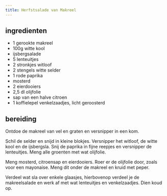 ```yaml
---
title: Herfstsalade van Makreel
---
```


## ingredienten
* 1 gerookte makreel
* 100g witte kool
* ijsbergsalade
* 5 lenteuitjes
* 2 stronkjes witloof
* 2 stengels witte selder
* 1 rode paprika
* mosterd
* 2 eierdooiers
* 2,5 dl olijfolie
* sap van een halve citroen
* 1 koffielepel venkelzaadjes, licht geroosterd

## bereiding

Ontdoe de makreel van vel en graten en versnipper in een kom.

Schil de selder en snijd in kleine blokjes. Versnipper het witloof, de witte kool en de ijsbergsla. Snij de paprika in fijne reepjes en versnipper de lenteuitjes. Meng alle groenten met wat olijfolie.

Meng mosterd, citroensap en eierdooiers. Roer er de olijfolie door, zoals voor een mayonaise. Meng dit onder de makreel en kruid met peper.

Verdeel wat sla over enkele glaasjes, hierbovenop verdeel je de makreelsalade en werk af met wat lenteuitjes en venkelzaadjes. Dien koud op.

